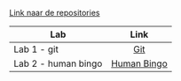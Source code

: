 [Link naar de repositories](https://github.com/JanaClaessens/DEV5-myportfolio)

| Lab        | Link           |
| ------------- |:-------------:|
| Lab 1 - git   | [Git](https://github.com/JanaClaessens/DEV5-myportfolio/tree/main/lab%201%20-%20git) |
| Lab 2 - human bingo | [Human Bingo](https://github.com/JanaClaessens/DEV5-myportfolio/tree/main/lab%202%20-%20human%20bingo) |
